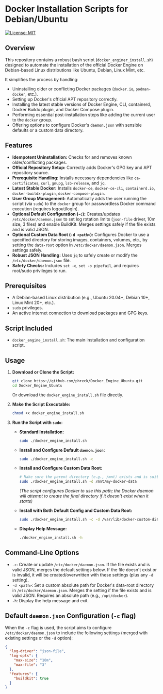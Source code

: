 # Docker Installation Scripts for Debian/Ubuntu

[![License: MIT](https://img.shields.io/badge/License-MIT-yellow.svg)](https://opensource.org/licenses/MIT)

## Overview

This repository contains a robust bash script (`docker_enginer_install.sh`) designed to automate the installation of the official Docker Engine on Debian-based Linux distributions like Ubuntu, Debian, Linux Mint, etc.

It simplifies the process by handling:
* Uninstalling older or conflicting Docker packages (`docker.io`, `podman-docker`, etc.).
* Setting up Docker's official APT repository correctly.
* Installing the latest stable versions of Docker Engine, CLI, containerd, Docker Buildx plugin, and Docker Compose plugin.
* Performing essential post-installation steps like adding the current user to the `docker` group.
* Offering options to configure Docker's `daemon.json` with sensible defaults or a custom data directory.

## Features

* **Idempotent Uninstallation:** Checks for and removes known older/conflicting packages.
* **Official Repository Setup:** Correctly adds Docker's GPG key and APT repository source.
* **Prerequisite Handling:** Installs necessary dependencies like `ca-certificates`, `curl`, `gnupg`, `lsb-release`, and `jq`.
* **Latest Stable Docker:** Installs `docker-ce`, `docker-ce-cli`, `containerd.io`, `docker-buildx-plugin`, `docker-compose-plugin`.
* **User Group Management:** Automatically adds the user running the script (via `sudo`) to the `docker` group for passwordless Docker command execution (requires logout/login).
* **Optional Default Configuration (`-c`):** Creates/updates `/etc/docker/daemon.json` to set log rotation limits (`json-file` driver, 10m size, 3 files) and enable BuildKit. Merges settings safely if the file exists and is valid JSON.
* **Optional Custom Data Root (`-d <path>`):** Configures Docker to use a specified directory for storing images, containers, volumes, etc., by setting the `data-root` option in `/etc/docker/daemon.json`. Merges settings safely.
* **Robust JSON Handling:** Uses `jq` to safely create or modify the `/etc/docker/daemon.json` file.
* **Safety Checks:** Includes `set -e`, `set -o pipefail`, and requires root/sudo privileges to run.

## Prerequisites

* A Debian-based Linux distribution (e.g., Ubuntu 20.04+, Debian 10+, Linux Mint 20+, etc.).
* `sudo` privileges.
* An active internet connection to download packages and GPG keys.

## Script Included

* `docker_engine_install.sh`: The main installation and configuration script.

## Usage

1.  **Download or Clone the Script:**
    ```bash
    git clone https://github.com/phreck/Docker_Engine_Ubuntu.git
    cd Docker_Engine_Ubuntu
    ```
    Or download the `docker_engine_install.sh` file directly.

2.  **Make the Script Executable:**
    ```bash
    chmod +x docker_engine_install.sh
    ```

3.  **Run the Script with `sudo`:**

    * **Standard Installation:**
        ```bash
        sudo ./docker_engine_install.sh
        ```

    * **Install and Configure Default `daemon.json`:**
        ```bash
        sudo ./docker_engine_install.sh -c
        ```

    * **Install and Configure Custom Data Root:**
        ```bash
        # Make sure the parent directory (e.g., /mnt) exists and is suitable
        sudo ./docker_engine_install.sh -d /mnt/my-docker-data
        ```
        *(The script configures Docker to use this path; the Docker daemon will attempt to create the final directory if it doesn't exist when it starts)*

    * **Install with Both Default Config and Custom Data Root:**
        ```bash
        sudo ./docker_engine_install.sh -c -d /var/lib/docker-custom-directory
        ```

    * **Display Help Message:**
        ```bash
        ./docker_engine_install.sh -h
        ```

## Command-Line Options

* `-c`: Create or update `/etc/docker/daemon.json`. If the file exists and is valid JSON, merges the default settings below. If the file doesn't exist or is invalid, it will be created/overwritten with these settings (plus any `-d` setting).
* `-d <path>`: Set a custom absolute path for Docker's data-root directory in `/etc/docker/daemon.json`. Merges the setting if the file exists and is valid JSON. Requires an absolute path (e.g., `/opt/docker`).
* `-h`: Display the help message and exit.

## Default `daemon.json` Configuration (`-c` flag)

When the `-c` flag is used, the script aims to configure `/etc/docker/daemon.json` to include the following settings (merged with existing settings or the `-d` option):

```json
{
  "log-driver": "json-file",
  "log-opts": {
    "max-size": "10m",
    "max-file": "3"
  },
  "features": {
    "buildkit": true
  }
}